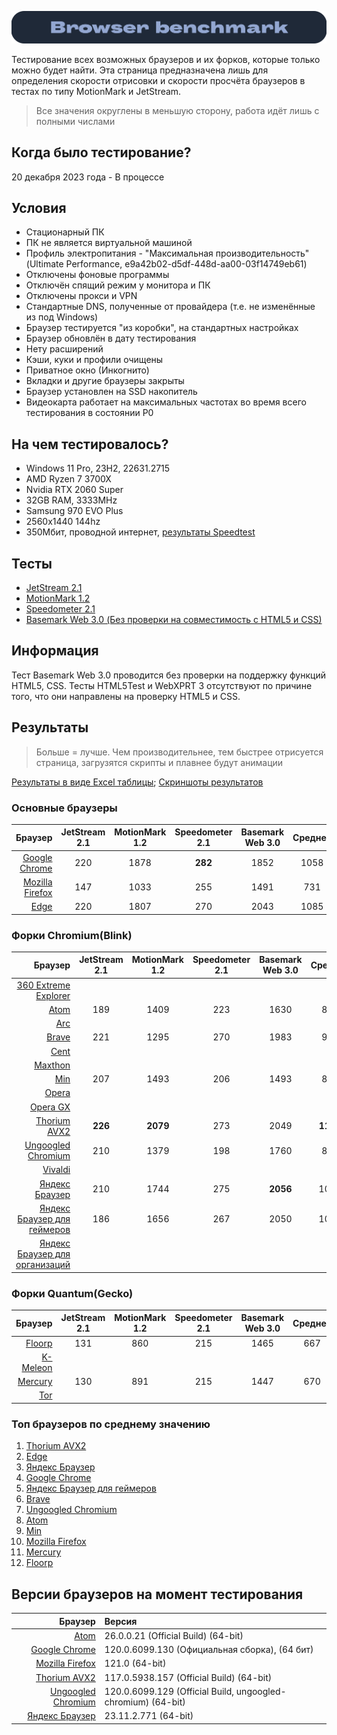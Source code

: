 ![Windows Section](https://github.com/xtcorp/browser-benchmark-results/blob/main/images/BrowserBench.png)

Тестирование всех возможных браузеров и их форков, которые только можно будет найти. Эта страница предназначена лишь для определения скорости отрисовки и скорости просчёта браузеров в тестах по типу MotionMark и JetStream.

> Все значения округлены в меньшую сторону, работа идёт лишь с полными числами

## Когда было тестирование?
20 декабря 2023 года - В процессе

## Условия
- Стационарный ПК
- ПК не является виртуальной машиной
- Профиль электропитания - "Максимальная производительность"(Ultimate Performance,  e9a42b02-d5df-448d-aa00-03f14749eb61)
- Отключены фоновые программы
- Отключён спящий режим у монитора и ПК
- Отключены прокси и VPN
- Стандартные DNS, полученные от провайдера (т.е. не изменённые из под Windows)
- Браузер тестируется "из коробки", на стандартных настройках
- Браузер обновлён в дату тестирования
- Нету расширений
- Кэши, куки и профили очищены
- Приватное окно (Инкогнито)
- Вкладки и другие браузеры закрыты
- Браузер установлен на SSD накопитель
- Видеокарта работает на максимальных частотах во время всего тестирования в состоянии P0

## На чем тестировалось?
- Windows 11 Pro, 23H2, 22631.2715
- AMD Ryzen 7 3700X
- Nvidia RTX 2060 Super
- 32GB RAM, 3333MHz
- Samsung 970 EVO Plus
- 2560x1440 144hz
- 350Мбит, проводной интернет, [результаты Speedtest](https://github.com/xtcorp/browser-benchmark-results/blob/main/images/Speedtest.png)

## Тесты
- [JetStream 2.1](https://browserbench.org/JetStream/)
- [MotionMark 1.2](https://browserbench.org/MotionMark1.2/)
- [Speedometer 2.1](https://browserbench.org/Speedometer2.1/)
- [Basemark Web 3.0 (Без проверки на совместимость с HTML5 и CSS)](https://web.basemark.com/)

## Информация
Тест Basemark Web 3.0 проводится без проверки на поддержку функций HTML5, CSS. Тесты HTML5Test и WebXPRT 3 отсутствуют по причине того, что они направлены на проверку HTML5 и CSS.

## Результаты
> Больше = лучше. Чем производительнее, тем быстрее отрисуется страница, загрузятся скрипты и плавнее будут анимации

[Результаты в виде Excel таблицы](https://github.com/xtcorp/browser-benchmark-results/blob/c4a3f871db1915afd184928670f1b98116f28a7b/files/browser-benchmark-results.xlsx);
[Скриншоты результатов](https://github.com/xtcorp/browser-benchmark-results/tree/c4a3f871db1915afd184928670f1b98116f28a7b/images/Browser%20Benchmark%20Results)


### Основные браузеры
| Браузер | JetStream 2.1 | MotionMark 1.2 | Speedometer 2.1 | Basemark Web 3.0 | Среднее |
|          ---: |     :---:      |     :---:      |     :---:      |     :---:      |     :---:      |
| [Google Chrome](https://www.google.com/chrome/) | 220 | 1878 | **282** | 1852 | 1058 |
| [Mozilla Firefox](https://www.mozilla.org/en-US/firefox/new/) | 147 | 1033 | 255 | 1491 | 731 |
| [Edge](https://www.microsoft.com/en-us/edge) | 220 | 1807 | 270 | 2043 | 1085 |

### Форки Chromium(Blink)
| Браузер | JetStream 2.1 | MotionMark 1.2 | Speedometer 2.1 | Basemark Web 3.0 | Среднее |
|          ---: |     :---:      |     :---:      |     :---:      |     :---:      |     :---:      |
| [360 Extreme Explorer](https://www.comss.ru/page.php?id=2416) |  |  |  |  |  |
| [Atom](https://browser.ru/) | 189 | 1409 | 223 | 1630 | 862 |
| [Arc](https://arc.net/) |  |  |  |  |  |
| [Brave](https://brave.com/) | 221 | 1295 | 270 | 1983 | 942 |
| [Cent](https://www.centbrowser.com/) |  |  |  |  |  |
| [Maxthon](https://www.maxthon.com/en/) |  |  |  |  |  |
| [Min](https://minbrowser.org/) | 207 | 1493 | 206 | 1493 | 849 |
| [Opera](https://www.opera.com/) |  |  |  |  |  |
| [Opera GX](https://www.opera.com/gx) |  |  |  |  |  |
| [Thorium AVX2](https://github.com/Alex313031/Thorium-Win-AVX2) | **226** | **2079** | 273 | 2049 | **1156** |
| [Ungoogled Chromium](https://github.com/ungoogled-software/ungoogled-chromium) | 210 | 1379 | 198 | 1760 | 886 |
| [Vivaldi](https://vivaldi.com/) |  |  |  |  |  |
| [Яндекс Браузер](https://browser.yandex.ru/) | 210 | 1744 | 275 | **2056** | 1071 |
| [Яндекс Браузер для геймеров](https://www.comss.ru/page.php?id=9481) | 186 | 1656 | 267 | 2050 | 1039 |
| [Яндекс Браузер для организаций](https://www.comss.ru/page.php?id=3799) |  |  |  |  |  |

### Форки Quantum(Gecko)
| Браузер | JetStream 2.1 | MotionMark 1.2 | Speedometer 2.1 | Basemark Web 3.0 | Среднее |
|          ---: |     :---:      |     :---:      |     :---:      |     :---:      |     :---:      |
| [Floorp](https://floorp.app/) | 131 | 860 | 215 | 1465 | 667 |
| [K-Meleon](http://kmeleonbrowser.org/) |  |  |  |  |  |
| [Mercury](https://github.com/Alex313031/Mercury) | 130 | 891 | 215 | 1447 | 670 |
| [Tor](https://www.torproject.org/) |  |  |  |  |  |

### Топ браузеров по среднему значению
1. [Thorium AVX2](https://github.com/Alex313031/Thorium-Win-AVX2)
2. [Edge](https://www.microsoft.com/en-us/edge)
3. [Яндекс Браузер](https://browser.yandex.ru/)
4. [Google Chrome](https://www.google.com/chrome/)
5. [Яндекс Браузер для геймеров](https://www.comss.ru/page.php?id=9481)
6. [Brave](https://brave.com/)
7. [Ungoogled Chromium](https://github.com/ungoogled-software/ungoogled-chromium)
8. [Atom](https://browser.ru/)
9. [Min](https://minbrowser.org/)
10. [Mozilla Firefox](https://www.mozilla.org/en-US/firefox/new/)
11. [Mercury](https://github.com/Alex313031/Mercury)
12. [Floorp](https://floorp.app/)

## Версии браузеров на момент тестирования
| Браузер | Версия |
|          ---: | :---          |
| [Atom](https://browser.ru/) | 26.0.0.21 (Official Build) (64-bit) |
| [Google Chrome](https://www.google.com/chrome/) | 120.0.6099.130 (Официальная сборка), (64 бит) |
| [Mozilla Firefox](https://www.mozilla.org/en-US/firefox/new/) | 121.0 (64-bit) |
| [Thorium AVX2](https://github.com/Alex313031/Thorium-Win-AVX2) | 117.0.5938.157 (Official Build) (64-bit) |
| [Ungoogled Chromium](https://github.com/ungoogled-software/ungoogled-chromium) | 120.0.6099.129 (Official Build, ungoogled-chromium) (64-bit) |
| [Яндекс Браузер](https://browser.yandex.ru/) | 23.11.2.771 (64-bit) |
